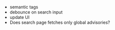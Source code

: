 - semantic tags
- debounce on search input
- update UI
- Does search page fetches only global advisories?

